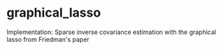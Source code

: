 # graphical_lasso
Implementation: Sparse inverse covariance estimation with the graphical lasso from Friedman's paper
